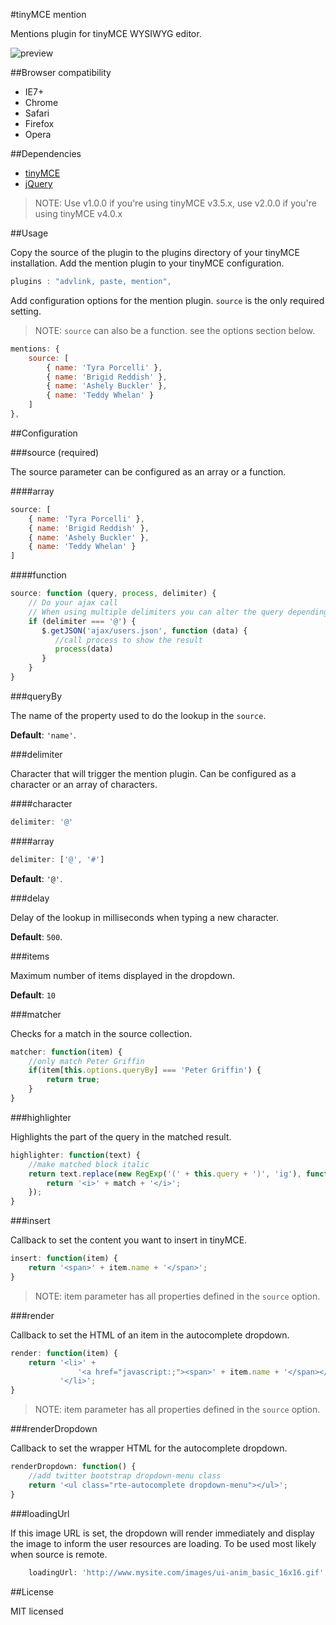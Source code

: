 #tinyMCE mention

Mentions plugin for tinyMCE WYSIWYG editor.

![preview](http://www.cognistreamer.com/shared/github/tinyMCE-mentions.png)

##Browser compatibility

* IE7+
* Chrome
* Safari
* Firefox
* Opera

##Dependencies

* [tinyMCE](http://www.tinymce.com/)
* [jQuery](http://jquery.com/)

> NOTE: Use v1.0.0 if you're using tinyMCE v3.5.x, use v2.0.0 if you're using tinyMCE v4.0.x

##Usage

Copy the source of the plugin to the plugins directory of your tinyMCE installation.
Add the mention plugin to your tinyMCE configuration.

```javascript
plugins : "advlink, paste, mention",
```

Add configuration options for the mention plugin. `source` is the only required setting.
> NOTE: `source` can also be a function. see the options section below.

```javascript
mentions: {
    source: [
        { name: 'Tyra Porcelli' }, 
        { name: 'Brigid Reddish' },
        { name: 'Ashely Buckler' },
        { name: 'Teddy Whelan' }
    ]
},
```

##Configuration

###source (required)

The source parameter can be configured as an array or a function.

####array

```javascript
source: [
    { name: 'Tyra Porcelli' }, 
    { name: 'Brigid Reddish' },
    { name: 'Ashely Buckler' },
    { name: 'Teddy Whelan' }
]
```

####function

```javascript
source: function (query, process, delimiter) {
    // Do your ajax call
    // When using multiple delimiters you can alter the query depending on the delimiter used
    if (delimiter === '@') {
       $.getJSON('ajax/users.json', function (data) {
          //call process to show the result
          process(data)
       }
    }
}
```

###queryBy

The name of the property used to do the lookup in the `source`.

**Default**: `'name'`.

###delimiter

Character that will trigger the mention plugin. Can be configured as a character or an array of characters.

####character

```javascript
delimiter: '@'
```

####array

```javascript
delimiter: ['@', '#']
```

**Default**: `'@'`.

###delay

Delay of the lookup in milliseconds when typing a new character.

**Default**: `500`.

###items

Maximum number of items displayed in the dropdown.

**Default**: `10`

###matcher

Checks for a match in the source collection.

```javascript
matcher: function(item) {
    //only match Peter Griffin
    if(item[this.options.queryBy] === 'Peter Griffin') {
        return true;
    }
}
```

###highlighter

Highlights the part of the query in the matched result.

```javascript
highlighter: function(text) {
    //make matched block italic
    return text.replace(new RegExp('(' + this.query + ')', 'ig'), function ($1, match) {
        return '<i>' + match + '</i>';
    });
}
```

###insert

Callback to set the content you want to insert in tinyMCE.

```javascript
insert: function(item) {
    return '<span>' + item.name + '</span>';
}
```

> NOTE: item parameter has all properties defined in the `source` option.

###render

Callback to set the HTML of an item in the autocomplete dropdown.

```javascript
render: function(item) {
    return '<li>' +
               '<a href="javascript:;"><span>' + item.name + '</span></a>' +
           '</li>';
}
```

> NOTE: item parameter has all properties defined in the `source` option.

###renderDropdown

Callback to set the wrapper HTML for the autocomplete dropdown.

```javascript
renderDropdown: function() {
    //add twitter bootstrap dropdown-menu class
    return '<ul class="rte-autocomplete dropdown-menu"></ul>';
}
```

###loadingUrl

If this image URL is set, the dropdown will render immediately and display the image to inform the user resources are loading. To be used most likely when source is remote. 

```javascript
    loadingUrl: 'http://www.mysite.com/images/ui-anim_basic_16x16.gif',
```


##License

MIT licensed

